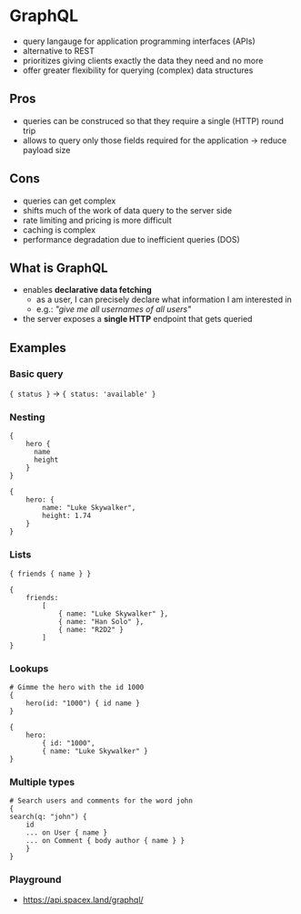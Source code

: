 # GraphQL

- query langauge for application programming interfaces (APIs)
- alternative to REST
- prioritizes giving clients exactly the data they need and no more
- offer greater flexibility for querying (complex) data structures

## Pros

- queries can be construced so that they require a single (HTTP) round trip
- allows to query only those fields required for the application -> reduce payload size

## Cons

- queries can get complex
- shifts much of the work of data query to the server side
- rate limiting and pricing is more difficult
- caching is complex
- performance degradation due to inefficient queries (DOS)

## What is GraphQL

- enables **declarative data fetching**
  - as a user, I can precisely declare what information I am interested in
  - e.g.: *"give me all usernames of all users"*
- the server exposes a **single HTTP** endpoint that gets queried


## Examples

### Basic query

`{ status }` -> `{ status: 'available' }`

### Nesting

```
{
    hero {
      name
      height
    }
}
```

```
{
    hero: {
        name: "Luke Skywalker",
        height: 1.74
    }
}

```

### Lists

`{ friends { name } }`

```
{
    friends:
        [
            { name: "Luke Skywalker" },
            { name: "Han Solo" },
            { name: "R2D2" }
        ]
}

```

### Lookups

```
# Gimme the hero with the id 1000
{
    hero(id: "1000") { id name }
}
```

```
{
    hero:
        { id: "1000",
        { name: "Luke Skywalker" }
}

```

### Multiple types

```
# Search users and comments for the word john
{
search(q: "john") {
    id
    ... on User { name }
    ... on Comment { body author { name } }
    }
}

```

### Playground

- https://api.spacex.land/graphql/
